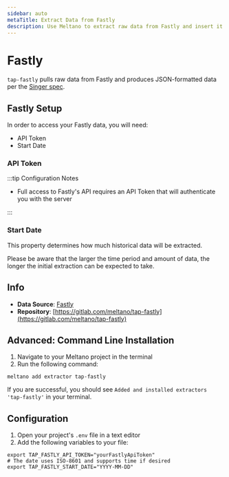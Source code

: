 ```yaml
---
sidebar: auto
metaTitle: Extract Data from Fastly
description: Use Meltano to extract raw data from Fastly and insert it into Postgres, Snowflake, and more.
---
```


# Fastly

`tap-fastly` pulls raw data from Fastly and produces JSON-formatted data per the [Singer spec](https://github.com/singer-io/getting-started/blob/master/SPEC.md).

## Fastly Setup

In order to access your Fastly data, you will need:

- API Token
- Start Date

### API Token

:::tip Configuration Notes

- Full access to Fastly's API requires an API Token that will authenticate you with the server

:::

### Start Date

This property determines how much historical data will be extracted.

Please be aware that the larger the time period and amount of data, the longer the initial extraction can be expected to take.

## Info

- **Data Source**: [Fastly](https://www.fastly.com/)
- **Repository**: [https://gitlab.com/meltano/tap-fastly](https://gitlab.com/meltano/tap-fastly)

## Advanced: Command Line Installation

1. Navigate to your Meltano project in the terminal
2. Run the following command:

```shell
meltano add extractor tap-fastly
```

If you are successful, you should see `Added and installed extractors 'tap-fastly'` in your terminal.

## Configuration

1. Open your project's `.env` file in a text editor
1. Add the following variables to your file:

```shell
export TAP_FASTLY_API_TOKEN="yourFastlyApiToken"
# The date uses ISO-8601 and supports time if desired
export TAP_FASTLY_START_DATE="YYYY-MM-DD"
```
